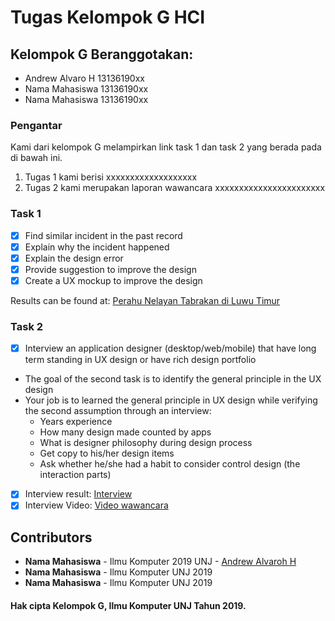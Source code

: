 # Tugas Kelompok G HCI

## Kelompok G Beranggotakan:
* Andrew Alvaro H 13136190xx
* Nama Mahasiswa 13136190xx
* Nama Mahasiswa 13136190xx

### Pengantar
Kami dari kelompok G melampirkan link task 1 dan task 2 yang berada pada di bawah ini.
1. Tugas 1 kami berisi xxxxxxxxxxxxxxxxxxx 
2. Tugas 2 kami merupakan laporan wawancara xxxxxxxxxxxxxxxxxxxxxxx

### Task 1
- [x] Find similar incident in the past record
- [x] Explain why the incident happened
- [x] Explain the design error
- [x] Provide suggestion to improve the design
- [x] Create a UX mockup to improve the design

Results can be found at: [Perahu Nelayan Tabrakan di Luwu Timur](https://github.com/KelompokG/kelompok-g-hci/tree/master/Task%201)


### Task 2
- [x] Interview an application designer (desktop/web/mobile) that have long term standing in UX design or have rich design portfolio
- The goal of the second task is to identify the general principle in the UX design
- Your job is to learned the general principle in UX design while verifying the second assumption through an interview:
  - Years experience
  - How many design made counted by apps
  - What is designer philosophy during design process
  - Get copy to his/her design items
  - Ask whether he/she had a habit to consider control design (the interaction parts)
  
- [x] Interview result: [Interview](https://github.com/KelompokG/kelompok-g-hci/tree/master/Task%202)
- [x] Interview Video: [Video wawancara](https://youtu.be/8ej79xYaC_Q)

## Contributors
* **Nama Mahasiswa** - Ilmu Komputer 2019 UNJ - [Andrew Alvaroh H](https://github.com/xxxx)
* **Nama Mahasiswa** - Ilmu Komputer UNJ 2019
* **Nama Mahasiswa** - Ilmu Komputer UNJ 2019

#### Hak cipta Kelompok G, Ilmu Komputer UNJ Tahun 2019.
